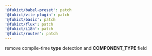 ```yaml
---
'@fukict/babel-preset': patch
'@fukict/vite-plugin': patch
'@fukict/basic': patch
'@fukict/flux': patch
'@fukict/i18n': patch
'@fukict/router': patch
---
```


remove compile-time **type** detection and **COMPONENT_TYPE** field
